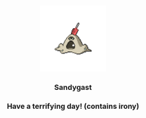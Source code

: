<p align="center">
    <img src="https://raw.githubusercontent.com/PokeAPI/sprites/master/sprites/pokemon/769.png" width="150" height="150">
</p>
<h3 align="center"> <b>Sandygast</b></h3>
<h3 align="center">Have a terrifying day! (contains irony)</h3>
